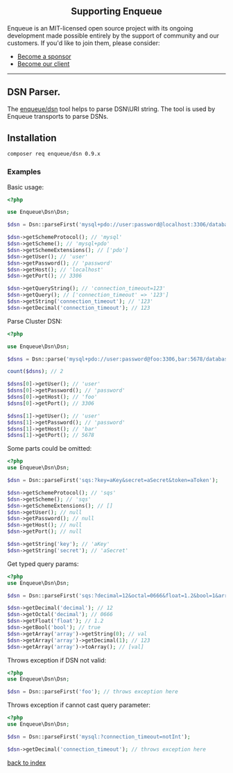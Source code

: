 <h2 align="center">Supporting Enqueue</h2>

Enqueue is an MIT-licensed open source project with its ongoing development made possible entirely by the support of community and our customers. If you'd like to join them, please consider:

- [Become a sponsor](https://www.patreon.com/makasim)
- [Become our client](http://forma-pro.com/)

---

## DSN Parser.

The [enqueue/dsn](https://github.com/php-enqueue/dsn) tool helps to parse DSN\URI string. 
The tool is used by Enqueue transports to parse DSNs. 

## Installation

```bash 
composer req enqueue/dsn 0.9.x
```

### Examples

Basic usage:

```php
<?php

use Enqueue\Dsn\Dsn;

$dsn = Dsn::parseFirst('mysql+pdo://user:password@localhost:3306/database?connection_timeout=123');

$dsn->getSchemeProtocol(); // 'mysql'
$dsn->getScheme(); // 'mysql+pdo'
$dsn->getSchemeExtensions(); // ['pdo']
$dsn->getUser(); // 'user'
$dsn->getPassword(); // 'password'
$dsn->getHost(); // 'localhost'
$dsn->getPort(); // 3306

$dsn->getQueryString(); // 'connection_timeout=123'
$dsn->getQuery(); // ['connection_timeout' => '123']
$dsn->getString('connection_timeout'); // '123'
$dsn->getDecimal('connection_timeout'); // 123  
```

Parse Cluster DSN:

```php
<?php

use Enqueue\Dsn\Dsn;

$dsns = Dsn::parse('mysql+pdo://user:password@foo:3306,bar:5678/database?connection_timeout=123');

count($dsns); // 2

$dsns[0]->getUser(); // 'user'
$dsns[0]->getPassword(); // 'password'
$dsns[0]->getHost(); // 'foo'
$dsns[0]->getPort(); // 3306

$dsns[1]->getUser(); // 'user'
$dsns[1]->getPassword(); // 'password'
$dsns[1]->getHost(); // 'bar'
$dsns[1]->getPort(); // 5678  
```

Some parts could be omitted:

```php
<?php
use Enqueue\Dsn\Dsn;

$dsn = Dsn::parseFirst('sqs:?key=aKey&secret=aSecret&token=aToken');

$dsn->getSchemeProtocol(); // 'sqs'
$dsn->getScheme(); // 'sqs'
$dsn->getSchemeExtensions(); // []
$dsn->getUser(); // null
$dsn->getPassword(); // null
$dsn->getHost(); // null
$dsn->getPort(); // null

$dsn->getString('key'); // 'aKey'
$dsn->getString('secret'); // 'aSecret'
```

Get typed query params:

```php
<?php
use Enqueue\Dsn\Dsn;

$dsn = Dsn::parseFirst('sqs:?decimal=12&octal=0666&float=1.2&bool=1&array[0]=val&array[1]=123');

$dsn->getDecimal('decimal'); // 12
$dsn->getOctal('decimal'); // 0666
$dsn->getFloat('float'); // 1.2
$dsn->getBool('bool'); // true
$dsn->getArray('array')->getString(0); // val
$dsn->getArray('array')->getDecimal(1); // 123
$dsn->getArray('array')->toArray(); // [val]
```

Throws exception if DSN not valid:

```php
<?php
use Enqueue\Dsn\Dsn;

$dsn = Dsn::parseFirst('foo'); // throws exception here
```

Throws exception if cannot cast query parameter:

```php
<?php
use Enqueue\Dsn\Dsn;

$dsn = Dsn::parseFirst('mysql:?connection_timeout=notInt');

$dsn->getDecimal('connection_timeout'); // throws exception here
```

[back to index](index.md)